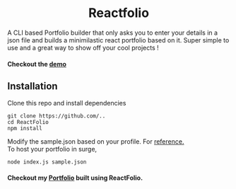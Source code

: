 <h1 align="center" >Reactfolio</h1>

A CLI based Portfolio builder that only asks you to enter your details in a json file and builds a minimilastic react portfolio based on it. Super simple to use and a great way to show off your cool projects !

#### Checkout the [demo](https://youtu.be/O7GDJ7d8MF0)

## Installation

Clone this repo and install dependencies

```shell
git clone https://github.com/..
cd ReactFolio
npm install
```

Modify the sample.json based on your profile. For [reference.](https://github.com/AK5123/ReactFolio/blob/master/sample.json)
<br>
To host your portfolio in surge,

```shell
node index.js sample.json
```

#### Checkout my [Portfolio](https://kandavel.surge.sh) built using ReactFolio.
